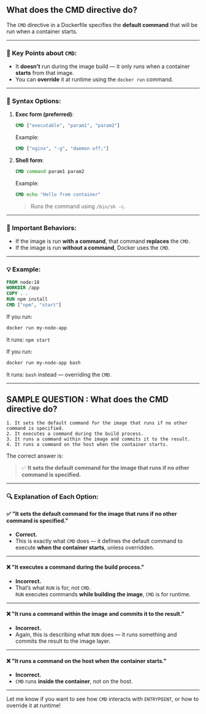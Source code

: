 ## What does the CMD directive do?

The `CMD` directive in a Dockerfile specifies the **default command** that will be run when a container starts.

---

### 🧠 Key Points about `CMD`:

- It **doesn't** run during the image build — it only runs when a container **starts** from that image.
- You can **override** it at runtime using the `docker run` command.

---

### 🔧 Syntax Options:

1. **Exec form (preferred)**:
   ```Dockerfile
   CMD ["executable", "param1", "param2"]
   ```
   Example:
   ```Dockerfile
   CMD ["nginx", "-g", "daemon off;"]
   ```

2. **Shell form**:
   ```Dockerfile
   CMD command param1 param2
   ```
   Example:
   ```Dockerfile
   CMD echo "Hello from container"
   ```
   > Runs the command using `/bin/sh -c`.

---

### 📌 Important Behaviors:
- If the image is run **with a command**, that command **replaces** the `CMD`.
- If the image is run **without a command**, Docker uses the `CMD`.

---

### 💡 Example:

```Dockerfile
FROM node:18
WORKDIR /app
COPY . .
RUN npm install
CMD ["npm", "start"]
```

If you run:
```bash
docker run my-node-app
```
It runs: `npm start`

If you run:
```bash
docker run my-node-app bash
```
It runs: `bash` instead — overriding the `CMD`.

---

## SAMPLE QUESTION : What does the CMD directive do?
```
1. It sets the default command for the image that runs if no other command is specified.
2. It executes a command during the build process.
3. It runs a command within the image and commits it to the result.
4. It runs a command on the host when the container starts.
```

The correct answer is:

> ✅ **It sets the default command for the image that runs if no other command is specified.**

---

### 🔍 Explanation of Each Option:

#### ✅ **"It sets the default command for the image that runs if no other command is specified."**
- **Correct.**
- This is exactly what `CMD` does — it defines the default command to execute **when the container starts**, unless overridden.

---

#### ❌ **"It executes a command during the build process."**
- **Incorrect.**
- That’s what `RUN` is for, not `CMD`.  
  `RUN` executes commands **while building the image**, `CMD` is for runtime.

---

#### ❌ **"It runs a command within the image and commits it to the result."**
- **Incorrect.**
- Again, this is describing what `RUN` does — it runs something and commits the result to the image layer.

---

#### ❌ **"It runs a command on the host when the container starts."**
- **Incorrect.**
- `CMD` runs **inside the container**, not on the host.

---

Let me know if you want to see how `CMD` interacts with `ENTRYPOINT`, or how to override it at runtime!
